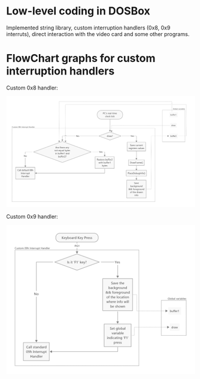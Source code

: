 # Low-level coding in DOSBox

Implemented string library, custom interruption handlers (0x8, 0x9 interruts), direct interaction with the video card and some other programs.

# FlowChart graphs for custom interruption handlers
Custom 0x8 handler:

![Custom 0x8 handler](https://github.com/V13kv/DOS/blob/master/Custom08hIntHandler.png)

Custom 0x9 handler:

![Custom 0x9 handler](https://github.com/V13kv/DOS/blob/master/Custom09hIntHandler.png)